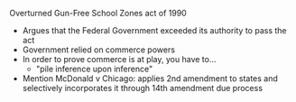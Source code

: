 
Overturned Gun-Free School Zones act of 1990
- Argues that the Federal Government exceeded its authority to pass the act
- Government relied on commerce powers
- In order to prove commerce is at play, you have to... 
	- "pile inference upon inference"
- Mention McDonald v Chicago: applies 2nd amendment to states and selectively incorporates it through 14th amendment due process



